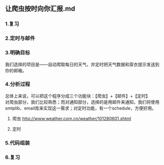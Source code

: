 ## 让爬虫按时向你汇报.md

### 1.复习
### 2.定时与邮件
### 3.明确目标
我们选择的项目是——自动爬取每日的天气，并定时把天气数据和穿衣提示发送到你的邮箱。
### 4.分析过程
总体上来说，可以把这个程序分成三个功能块：【爬虫】+【邮件】+【定时】  
对爬虫部分，我们比较熟悉；而对通知部分，选择的是用邮件来通知，我们将使用smtplib、email库来实现这一需求；对定时功能，有一个schedule，方便好用。
1. 爬虫
    http://www.weather.com.cn/weather/101280601.shtml
    
2. 定时
### 5.代码组装
### 6.复习


